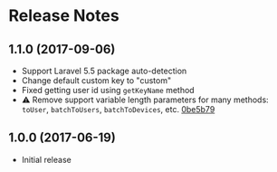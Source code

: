 # Release Notes

## 1.1.0 (2017-09-06)

- Support Laravel 5.5 package auto-detection
- Change default custom key to "custom"
- Fixed getting user id using `getKeyName` method
- :warning: Remove support variable length parameters for many methods: `toUser`, `batchToUsers`, `batchToDevices`, etc. [0be5b79](https://github.com/ElfSundae/xgpusher/commit/0be5b7989b75c03539e0917d074f3689942556ec)

## 1.0.0 (2017-06-19)

- Initial release
